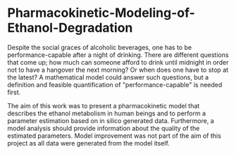# Pharmacokinetic-Modeling-of-Ethanol-Degradation

Despite the social graces of alcoholic beverages, one has to be performance-capable after a night
of drinking. There are different questions that come up; how much can someone afford to drink
until midnight in order not to have a hangover the next morning? Or when does one have to
stop at the latest? A mathematical model could answer such questions, but a definition and
feasible quantification of "performance-capable" is needed first.

The aim of this work was to present a pharmacokinetic model that describes the ethanol
metabolism in human beings and to perform a parameter estimation based on in silico generated data. Furthermore, a model analysis should provide information about the quality of the
estimated parameters. Model improvement was not part of the aim of this project as all data
were generated from the model itself.
